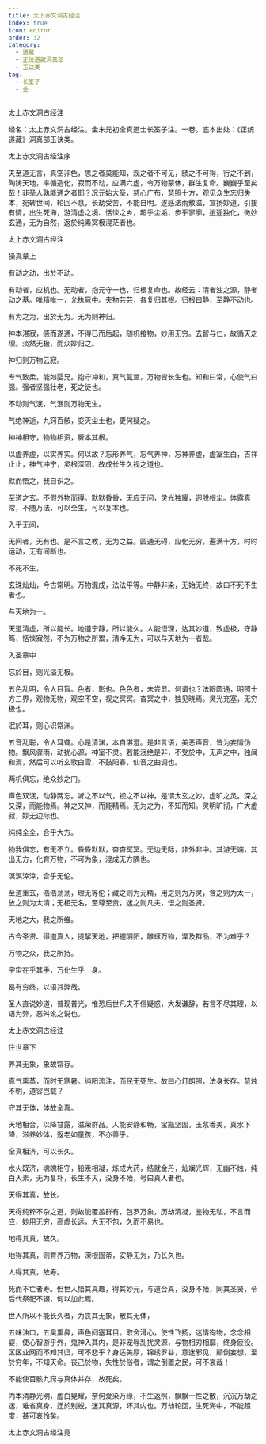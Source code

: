 ```yaml
---
title: 太上赤文洞古经注
index: true
icon: editor
order: 32
category:
  - 道藏
  - 正统道藏洞真部
  - 玉诀类
tag:
  - 长筌子
  - 金
---
```


太上赤文洞古经注  

经名：太上赤文洞古经注。金末元初全真道士长筌子注。一卷。底本出处：《正统道藏》洞真部玉诀类。  

太上赤文洞古经注序  

夫至道无言，真空非色，思之者莫能知，观之者不可见，赜之不可得，行之不到，陶铸天地，率循造化，寂而不动，应满六虚，令万物蒙休，群生复命。巍巍乎至矣哉！非圣人孰能通之者耶？况元始大圣，慈心广布，慧照十方，观见众生忘归失本，宛转世间，轮回不息，长劫受苦，不能自明。遂感法雨敷滋，宣扬妙道，引接有情，出生死海，游清虚之境、恬惔之乡，超乎尘垢，步乎寥廓，逍遥独化，微妙玄通，无为自然，返於纯素冥极混茫者也。  

太上赤文洞古经注  

操真章上  

有动之动，出於不动。  

有动者，应机也。无动者，抱元守一也，归根复命也。故经云：清者浊之源，静者动之基。唯精唯一，允执厥中。夫物芸芸，各复归其根。归根曰静，至静不动也。  

有为之为，出於无为。无为则神归。  

神本湛寂，感而遂通，不得已而后起，随机接物，妙用无穷。去智与仁，故循天之理。淡然无极，而众妙归之。  

神归则万物云寂。  

专气致柔，能如婴兄。抱守冲和，真气氤氲，万物皆长生也。知和曰常，心使气曰强。强者坚强壮老，死之徒也。  

不动则气泯，气泯则万物无生。  

气绝神逝，九窍百骸，变灭尘土也，更何疑之。  

神神相守，物物相资，厥本其根。  

以虚养虚，以实养实。何以故？忘形养气，忘气养神，忘神养虚，虚室生白，吉祥止止，神气冲宁，灵根深固，故成长生久视之道也。  

默而悟之，我自识之。  

至道之玄。不假外物而得。默默昏昏，无应无问，灵光独耀，迥脱根尘。体露真常，不随万法，可以全生，可以复本也。  

入乎无间，  

无间者，无有也。是不言之教，无为之益。圆通无碍，应化无穷，遍满十方，时时运动，无有间断也。  

不死不生，  

玄珠灿灿，今古常明。万物混成，法法平等。中静非染，无始无终，故曰不死不生者也。  

与天地为一。  

天道清虚，所以能长。地道宁静，所以能久。人能悟理，达其妙道，致虚极，守静笃，恬惔寂然，不为万物之所累，清净无为，可以与天地为一者哉。  

入圣章中  

忘於目，则光溢无极。  

五色乱明，令人目盲。色者，彰也。色色者，未尝显。何谓也？法眼圆通，明照十方三界，观物无物，观空不空，视之冥冥。杳冥之中，独见晓焉。灵光充塞，无穷极也。  

泯於耳，则心识常渊。  

五音乱聪，令人耳聋。心是清渊，本自湛澄。是非言语，美恶声音，皆为妄情伪物。飘风骤雨，动扰心源，神室不灵。若能泯绝是非，不受於中，无声之中，独闻和焉，然后可以听玄歌白雪，不鼓阳春，仙音之曲调也。  

两机俱忘，绝众妙之门。  

声色双泯，动静两忘。听之不以气，视之不以神，是谓太玄之妙，虚旷之灵。深之又深，而能物焉。神之又神，而能精焉。无为之为，不知而知。灵明旷彻，广大虚寂，妙无边际也。  

纯纯全全，合乎大方。  

物我俱忘，有无不立。昏昏默默，杳杳冥冥。无边无际，非外非中。其游无端，其出无方，化育万物，不可为象，混成无方隅也。  

溟溟涬涬，合乎无伦。  

至道重玄，浩浩荡荡，理无等伦；藏之则为元精，用之则为万灵，含之则为太一，放之则为太清；无相无名，至尊至贵，迷之则凡夫，悟之则圣贤。  

天地之大，我之所维。  

古今圣贤、得道真人，提挈天地，把握阴阳，雕琢万物，泽及群品，不为难乎？  

万物之众，我之所持。  

宇宙在乎其手，万化生乎一身。  

曷有穷终，以语其弊哉。  

圣人直说妙道，普现普光，惟恐后世凡夫不信疑惑，大发谦辞，若言不尽其理，以语为弊，恶舛讹之说也。  

太上赤文洞古经注  

住世章下  

养其无象，象故常存。  

真气熏蒸，而时无寒暑。纯阳流注，而民无死生。故曰心灯朗照，法身长存。慧烛不明，道容岂载？  

守其无体，体故全真。  

天地相合，以降甘露，滋荣群品。人能安静和畅，宝瓶坚固，玉浆香美，真水下降，滋养妙体，返老如童孩，不亦善乎。  

全真相济，可以长久。  

水火既济，魂魄相守，铅汞相凝，炼成大药，结就金丹，灿斓光辉，无幽不烛，纯白入素，无为复朴，长生不灭，没身不殆，号曰真人者也。  

天得其真，故长。  

天得纯粹不杂之道，则故能覆盖群有，包罗万象，历劫清凝，鉴物无私，不言而应，妙用无穷，高虚长远，大无不包，久而不易也。  

地得其真，故久。  

地得其真，则育养万物，深根固蒂，安静无为，乃长久也。  

人得其真，故寿。  

死而不亡者寿。但世人悟其真趣，得其妙元，与道合真，没身不殆，同其圣贤，令后代祭祀不辍，何以加此焉。  

世人所以不能长久者，为丧其无象，散其无体，  

五味浊口，五臭熏鼻，声色阏塞耳目。取舍滑心，使性飞扬，迷情徇物，念念相婴，使心智游乎外，鬼神入其内，是非宠辱乱扰灵源，与物相刃相靡，终身疲役。区区业网而不知其归，可不悲乎？身适美厚，锦绣罗谷，意迷邪见，颠倒妄想，至於穷年，不知天命。丧己於物，失性於俗者，谓之倒置之民，可不哀哉！  

不能使百骸九窍与真体并存，故死矣。  

内本清静光明，虚白晃耀，奈何爱染万缘，不生返照，飘飘一性之散，沉沉万劫之迷，难省真身，迁於别蜕，迷其真源，坏其内也。万劫轮回，生死海中，不能超度，甚可哀怜矣。  

太上赤文洞古经注竟  

